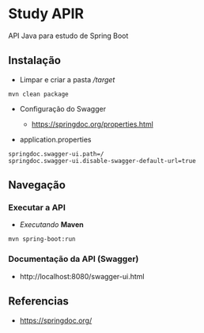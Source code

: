 # Study APIR

API Java para estudo de Spring Boot

## Instalação

* Limpar e criar a pasta */target*

```
mvn clean package
```

* Configuração do Swagger

    - https://springdoc.org/properties.html

- application.properties

```
springdoc.swagger-ui.path=/
springdoc.swagger-ui.disable-swagger-default-url=true
```


## Navegação

### Executar a API

-  *Executando* **Maven**

```
mvn spring-boot:run
```

### Documentação da API (Swagger)
- http://localhost:8080/swagger-ui.html


## Referencias

- https://springdoc.org/